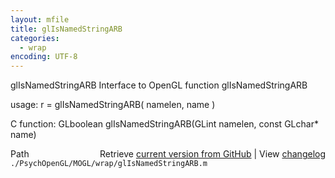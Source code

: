 ```yaml
---
layout: mfile
title: glIsNamedStringARB
categories:
  - wrap
encoding: UTF-8
---
```


glIsNamedStringARB  Interface to OpenGL function glIsNamedStringARB

usage:  r = glIsNamedStringARB\( namelen, name \)

C function:  GLboolean glIsNamedStringARB\(GLint namelen, const GLchar\* name\)


<div class="code_header" style="text-align:right;">
  <span style="float:left;">Path&nbsp;&nbsp;</span> <span class="counter">Retrieve <a href=
  "https://raw.github.com/Psychtoolbox-3/Psychtoolbox-3/beta/./PsychOpenGL/MOGL/wrap/glIsNamedStringARB.m">current version from GitHub</a> | View <a href=
  "https://github.com/Psychtoolbox-3/Psychtoolbox-3/commits/beta/./PsychOpenGL/MOGL/wrap/glIsNamedStringARB.m">changelog</a></span>
</div>
<div class="code">
  <code>./PsychOpenGL/MOGL/wrap/glIsNamedStringARB.m</code>
</div>

